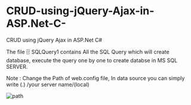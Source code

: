 # CRUD-using-jQuery-Ajax-in-ASP.Net-C-
CRUD using jQuery Ajax in ASP.Net C#

The file 🗄 SQLQuery1 contains All the SQL Query which will create database, execute the query one by one to create databse in MS SQL SERVER.

Note : Change the Path of web.config file, In data source you can simply write (.) /your server name/(local)

![path](https://user-images.githubusercontent.com/51846543/137110549-de0f74ca-cd95-45f7-b906-924c5a05cccc.PNG)
